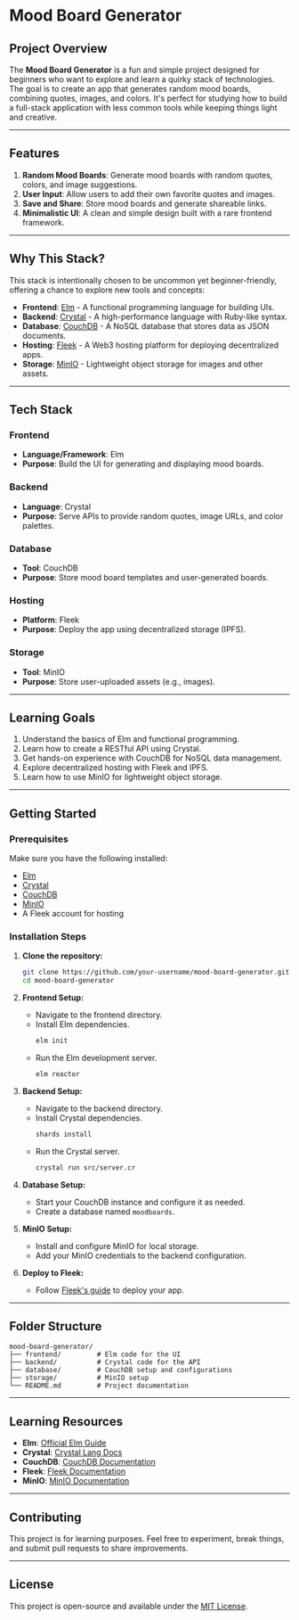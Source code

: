 # Mood Board Generator

## Project Overview
The **Mood Board Generator** is a fun and simple project designed for beginners who want to explore and learn a quirky stack of technologies. The goal is to create an app that generates random mood boards, combining quotes, images, and colors. It's perfect for studying how to build a full-stack application with less common tools while keeping things light and creative.

---

## Features
1. **Random Mood Boards**: Generate mood boards with random quotes, colors, and image suggestions.
2. **User Input**: Allow users to add their own favorite quotes and images.
3. **Save and Share**: Store mood boards and generate shareable links.
4. **Minimalistic UI**: A clean and simple design built with a rare frontend framework.

---

## Why This Stack?
This stack is intentionally chosen to be uncommon yet beginner-friendly, offering a chance to explore new tools and concepts:

- **Frontend**: [Elm](https://elm-lang.org/) - A functional programming language for building UIs.
- **Backend**: [Crystal](https://crystal-lang.org/) - A high-performance language with Ruby-like syntax.
- **Database**: [CouchDB](https://couchdb.apache.org/) - A NoSQL database that stores data as JSON documents.
- **Hosting**: [Fleek](https://fleek.co/) - A Web3 hosting platform for deploying decentralized apps.
- **Storage**: [MinIO](https://min.io/) - Lightweight object storage for images and other assets.

---

## Tech Stack
### Frontend
- **Language/Framework**: Elm
- **Purpose**: Build the UI for generating and displaying mood boards.

### Backend
- **Language**: Crystal
- **Purpose**: Serve APIs to provide random quotes, image URLs, and color palettes.

### Database
- **Tool**: CouchDB
- **Purpose**: Store mood board templates and user-generated boards.

### Hosting
- **Platform**: Fleek
- **Purpose**: Deploy the app using decentralized storage (IPFS).

### Storage
- **Tool**: MinIO
- **Purpose**: Store user-uploaded assets (e.g., images).

---

## Learning Goals
1. Understand the basics of Elm and functional programming.
2. Learn how to create a RESTful API using Crystal.
3. Get hands-on experience with CouchDB for NoSQL data management.
4. Explore decentralized hosting with Fleek and IPFS.
5. Learn how to use MinIO for lightweight object storage.

---

## Getting Started
### Prerequisites
Make sure you have the following installed:
- [Elm](https://guide.elm-lang.org/install.html)
- [Crystal](https://crystal-lang.org/install/)
- [CouchDB](https://docs.couchdb.org/en/stable/install/index.html)
- [MinIO](https://min.io/docs/minio/linux/index.html)
- A Fleek account for hosting

### Installation Steps
1. **Clone the repository:**
   ```bash
   git clone https://github.com/your-username/mood-board-generator.git
   cd mood-board-generator
   ```

2. **Frontend Setup:**
   - Navigate to the frontend directory.
   - Install Elm dependencies.
     ```bash
     elm init
     ```
   - Run the Elm development server.
     ```bash
     elm reactor
     ```

3. **Backend Setup:**
   - Navigate to the backend directory.
   - Install Crystal dependencies.
     ```bash
     shards install
     ```
   - Run the Crystal server.
     ```bash
     crystal run src/server.cr
     ```

4. **Database Setup:**
   - Start your CouchDB instance and configure it as needed.
   - Create a database named `moodboards`.

5. **MinIO Setup:**
   - Install and configure MinIO for local storage.
   - Add your MinIO credentials to the backend configuration.

6. **Deploy to Fleek:**
   - Follow [Fleek's guide](https://docs.fleek.co/hosting/quick-start/) to deploy your app.

---

## Folder Structure
```
mood-board-generator/
├── frontend/         # Elm code for the UI
├── backend/          # Crystal code for the API
├── database/         # CouchDB setup and configurations
├── storage/          # MinIO setup
└── README.md         # Project documentation
```

---

## Learning Resources
- **Elm**: [Official Elm Guide](https://guide.elm-lang.org/)
- **Crystal**: [Crystal Lang Docs](https://crystal-lang.org/reference/)
- **CouchDB**: [CouchDB Documentation](https://docs.couchdb.org/en/stable/)
- **Fleek**: [Fleek Documentation](https://docs.fleek.co/)
- **MinIO**: [MinIO Documentation](https://min.io/docs/minio/linux/index.html)

---

## Contributing
This project is for learning purposes. Feel free to experiment, break things, and submit pull requests to share improvements.

---

## License
This project is open-source and available under the [MIT License](LICENSE).

